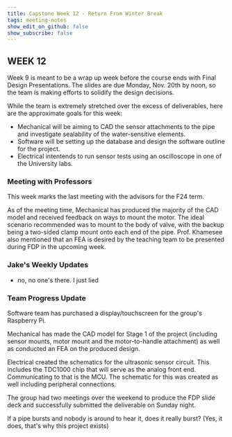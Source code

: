 ```yaml
---
title: Capstone Week 12 - Return From Winter Break
tags: meeting-notes
show_edit_on_github: false
show_subscribe: false
---
```

## WEEK 12
Week 9 is meant to be a wrap up week before the course ends with Final Design Presentations. The slides are due Monday, Nov. 20th by noon, so the team is making efforts to solidify the design decisions.

While the team is extremely stretched over the excess of deliverables, here are the approximate goals for this week:
- Mechanical will be aiming to CAD the sensor attachments to the pipe and investigate sealability of the water-sensitive elements.
- Software will be setting up the database and design the software outline for the project.
- Electrical intentends to run sensor tests using an oscilloscope in one of the University labs.

### Meeting with Professors
This week marks the last meeting with the advisors for the F24 term.

As of the meeting time, Mechanical has produced the majority of the CAD model and received feedback on ways to mount the motor. The ideal scenario recommended was to mount to the body of valve, with the backup being a two-sided clamp mount onto each end of the pipe. Prof. Khamesee also mentioned that an FEA is desired by the teaching team to be presented during FDP in the upcoming week.

### Jake's Weekly Updates 
- no, no one's there. I just lied

### Team Progress Update
Software team has purchased a display/touchscreen for the group's Raspberry Pi.

Mechanical has made the CAD model for Stage 1 of the project (including sensor mounts, motor mount and the motor-to-handle attachment) as well as conducted an FEA on the produced design.

Electrical created the schematics for the ultrasonic sensor circuit. This includes the TDC1000 chip that will serve as the analog front end. Communicating to that is the MCU. The schematic for this was created as well including peripheral connections. 

The group had two meetings over the weekend to produce the FDP slide deck and successfully submitted the deliverable on Sunday night.

If a pipe bursts and nobody is around to hear it, does it really burst? (Yes, it does, that's why this project exists)
<!--more-->